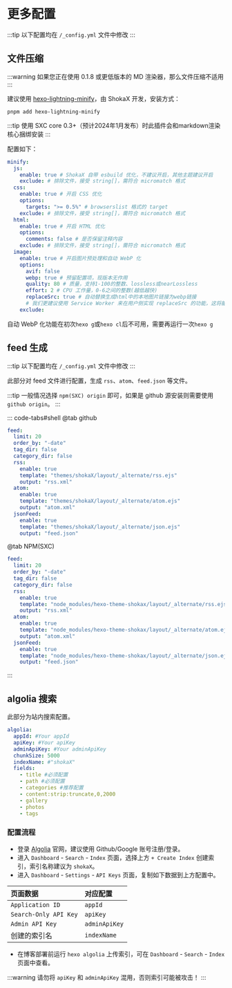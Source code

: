 # 更多配置

:::tip
 以下配置均在 `/_config.yml` 文件中修改
:::

## 文件压缩
:::warning
如果您正在使用 0.1.8 或更低版本的 MD 渲染器，那么文件压缩不适用
:::

建议使用 [hexo-lightning-minify](https://github.com/theme-shoka-x/hexo-lightning-minify)，由 ShokaX 开发，安装方式：
```shell
pnpm add hexo-lightning-minify
```
:::tip
使用 SXC core 0.3+（预计2024年1月发布）时此插件会和markdown渲染核心捆绑安装
:::

配置如下：
```yaml
minify:
  js:
    enable: true # ShokaX 自带 esbuild 优化，不建议开启，其他主题建议开启
    exclude: # 排除文件，接受 string[]，需符合 micromatch 格式
  css:
    enable: true # 开启 CSS 优化
    options:
      targets: ">= 0.5%" # browserslist 格式的 target
    exclude: # 排除文件，接受 string[]，需符合 micromatch 格式
  html:
    enable: true # 开启 HTML 优化
    options:
      comments: false # 是否保留注释内容
    exclude: # 排除文件，接受 string[]，需符合 micromatch 格式
  image:
    enable: true # 开启图片预处理和自动 WebP 化
    options:
      avif: false
      webp: true # 预留配置项，现版本无作用
      quality: 80 # 质量，支持1-100的整数、lossless或nearLossless
      effort: 2 # CPU 工作量，0-6之间的整数(越低越快)
      replaceSrc: true # 自动替换生成html中的本地图片链接为webp链接
      # 我们更建议使用 Service Worker 来在用户侧实现 replaceSrc 的功能，这将能够以一种侵入式更小的方式实现链接替换
    exclude:
```
自动 WebP 化功能在初次`hexo g`或`hexo cl`后不可用，需要再运行一次`hexo g`

## feed 生成

:::tip
 以下配置均在 `/_config.yml` 文件中修改
:::

此部分对 feed 文件进行配置，生成 `rss`、`atom`、`feed.json` 等文件。

:::tip
一般情况选择 `npm(SXC) origin` 即可，如果是 github 源安装则需要使用 `github origin`。
:::

::: code-tabs#shell
@tab github

```yaml
feed:
  limit: 20
  order_by: "-date"
  tag_dir: false
  category_dir: false
  rss:
    enable: true
    template: "themes/shokaX/layout/_alternate/rss.ejs"
    output: "rss.xml"
  atom:
    enable: true
    template: "themes/shokaX/layout/_alternate/atom.ejs"
    output: "atom.xml"
  jsonFeed:
    enable: true
    template: "themes/shokaX/layout/_alternate/json.ejs"
    output: "feed.json"
```

@tab NPM(SXC)

```yaml
feed:
  limit: 20
  order_by: "-date"
  tag_dir: false
  category_dir: false
  rss:
    enable: true
    template: "node_modules/hexo-theme-shokax/layout/_alternate/rss.ejs"
    output: "rss.xml"
  atom:
    enable: true
    template: "node_modules/hexo-theme-shokax/layout/_alternate/atom.ejs"
    output: "atom.xml"
  jsonFeed:
    enable: true
    template: "node_modules/hexo-theme-shokax/layout/_alternate/json.ejs"
    output: "feed.json"
```

:::

## algolia 搜索

此部分为站内搜索配置。

```yaml
algolia:
  appId: #Your appId
  apiKey: #Your apiKey
  adminApiKey: #Your adminApiKey
  chunkSize: 5000
  indexName: #"shokaX"
  fields:
    - title #必须配置
    - path #必须配置
    - categories #推荐配置
    - content:strip:truncate,0,2000
    - gallery
    - photos
    - tags
```

### 配置流程

- 登录 [Algolia](https://www.algolia.com/) 官网，建议使用 Github/Google 账号注册/登录。
- 进入 `Dashboard` - `Search` - `Index` 页面，选择上方 `+ Create Index` 创建索引，索引名称建议为 `shokaX`。
- 进入 `Dashboard` - `Settings` - `API Keys` 页面，复制如下数据到上方配置中。

| 页面数据              | 对应配置      |
| :-------------------- | :------------ |
| `Application ID`      | `appId`       |
| `Search-Only API Key` | `apiKey`      |
| `Admin API Key`       | `adminApiKey` |
| 创建的索引名          | `indexName`   |

- 在博客部署前运行 `hexo algolia` 上传索引，可在 `Dashboard` - `Search` - `Index` 页面中查看。

:::warning
请勿将 `apiKey` 和 `adminApiKey` 混用，否则索引可能被攻击！
:::
